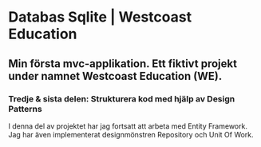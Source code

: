 # Databas Sqlite | Westcoast Education

## Min första mvc-applikation. Ett fiktivt projekt under namnet Westcoast Education (WE).

### Tredje & sista delen: Strukturera kod med hjälp av Design Patterns 

I denna del av projektet har jag fortsatt att arbeta med Entity Framework. Jag har även implementerat designmönstren Repository och Unit Of Work.